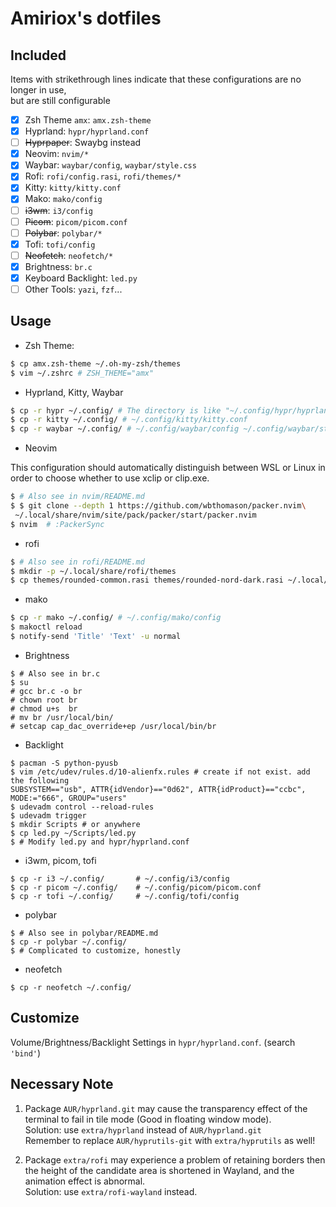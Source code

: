 # Amiriox's dotfiles

## Included
Items with strikethrough lines indicate that these configurations are no longer in use,      
but are still configurable

- [x] Zsh Theme `amx`: `amx.zsh-theme`
- [x] Hyprland: `hypr/hyprland.conf`
- [ ] ~~Hyprpaper~~: Swaybg instead
- [x] Neovim: `nvim/*`
- [x] Waybar: `waybar/config`, `waybar/style.css`
- [x] Rofi: `rofi/config.rasi`, `rofi/themes/*`
- [x] Kitty: `kitty/kitty.conf`
- [x] Mako: `mako/config`
- [ ] ~~i3wm~~: `i3/config`
- [ ] ~~Picom~~: `picom/picom.conf`
- [ ] ~~Polybar~~: `polybar/*`
- [x] Tofi: `tofi/config`
- [ ] ~~Neofetch~~: `neofetch/*`
- [x] Brightness: `br.c`
- [x] Keyboard Backlight: `led.py`
- [ ] Other Tools: `yazi`, `fzf`...

## Usage

- Zsh Theme:
```zsh
$ cp amx.zsh-theme ~/.oh-my-zsh/themes
$ vim ~/.zshrc # ZSH_THEME="amx"
```

- Hyprland, Kitty, Waybar
```bash
$ cp -r hypr ~/.config/ # The directory is like "~/.config/hypr/hyprland.conf"
$ cp -r kitty ~/.config/ # ~/.config/kitty/kitty.conf
$ cp -r waybar ~/.config/ # ~/.config/waybar/config ~/.config/waybar/style.css
```

- Neovim

This configuration should automatically distinguish between WSL or Linux 
in order to choose whether to use xclip or clip.exe.
```bash
$ # Also see in nvim/README.md
$ $ git clone --depth 1 https://github.com/wbthomason/packer.nvim\
 ~/.local/share/nvim/site/pack/packer/start/packer.nvim
$ nvim  # :PackerSync 
```

- rofi
```bash
$ # Also see in rofi/README.md
$ mkdir -p ~/.local/share/rofi/themes
$ cp themes/rounded-common.rasi themes/rounded-nord-dark.rasi ~/.local/share/rofi/themes/
```

- mako
```bash
$ cp -r mako ~/.config/ # ~/.config/mako/config
$ makoctl reload
$ notify-send 'Title' 'Text' -u normal
```

- Brightness
```
$ # Also see in br.c
$ su
# gcc br.c -o br
# chown root br
# chmod u+s  br
# mv br /usr/local/bin/
# setcap cap_dac_override+ep /usr/local/bin/br
```

- Backlight
```
$ pacman -S python-pyusb
$ vim /etc/udev/rules.d/10-alienfx.rules # create if not exist. add the following
SUBSYSTEM=="usb", ATTR{idVendor}=="0d62", ATTR{idProduct}=="ccbc", MODE:="666", GROUP="users"
$ udevadm control --reload-rules
$ udevadm trigger
$ mkdir Scripts # or anywhere
$ cp led.py ~/Scripts/led.py
$ # Modify led.py and hypr/hyprland.conf
```

- i3wm, picom, tofi
```
$ cp -r i3 ~/.config/       # ~/.config/i3/config
$ cp -r picom ~/.config/    # ~/.config/picom/picom.conf
$ cp -r tofi ~/.config/     # ~/.config/tofi/config
```

- polybar
```
$ # Also see in polybar/README.md
$ cp -r polybar ~/.config/
$ # Complicated to customize, honestly
```

- neofetch
```
$ cp -r neofetch ~/.config/
```

## Customize

Volume/Brightness/Backlight Settings in `hypr/hyprland.conf`. (search `'bind'`)

## Necessary Note

1. Package `AUR/hyprland.git` may cause the transparency effect 
of the terminal to fail in tile mode (Good in floating window mode).       
Solution: use `extra/hyprland` instead of `AUR/hyprland.git`    
Remember to replace `AUR/hyprutils-git` with `extra/hyprutils` as well! 

2. Package `extra/rofi` may experience a problem 
of retaining borders then the height of the candidate area is shortened in Wayland,
and the animation effect is abnormal.    
Solution: use `extra/rofi-wayland` instead.
